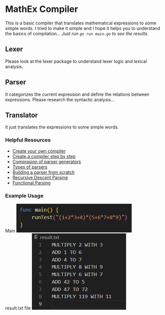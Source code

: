 # MathEx Compiler

This is a basic compiler that translates mathematical expressions to some simple words. 
I tried to make it simple and I hope it helps you to understand the basics of compilation...
_Just run `go run main.go` to see the results._

## Lexer
Please look at the lexer package to understand lexer logic and lexical analysis.

## Parser
It categorizes the current expression and define the relations between expressions.
Please research the syntactic analysis...

## Translator
It just translates the expressions to some simple words.

### Helpful Resources
* [Create your own compiler](https://citw.dev/tutorial/create-your-own-compiler?p=1)
* [Create a compiler step by step](https://hackaday.com/2022/11/27/create-a-compiler-step-by-step/)
* [Comprasion of parser generators](https://en.wikipedia.org/wiki/Comparison_of_parser_generators)
* [Types of parsers](https://www.geeksforgeeks.org/types-of-parsers-in-compiler-design/)
* [Building a parser from scratch](https://www.youtube.com/watch?v=4m7ubrdbWQU)
* [Recursive Descent Parsing](https://www.youtube.com/watch?v=SToUyjAsaFk)
* [Functional Parsing](https://www.youtube.com/watch?v=dDtZLm7HIJs)

### Example Usage
Main
![Usage](/examples/example%20usage.png)
<br/>
result.txt file
![Result](/examples/result.png)
